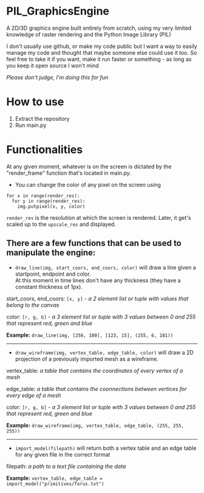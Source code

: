 # PIL_GraphicsEngine
A 2D/3D graphics engine built entirely from scratch, using my very limited knowledge of raster rendering and the Python Image Library (PIL)

I don't usually use github, or make my code public but I want a way to easily manage my code and thought that maybe someone else could use it too.
So feel free to take it if you want, make it run faster or something - as long as you keep it open source I won't mind

<em>Please don't judge, I'm doing this for fun</em>

# How to use
1. Extract the repository
2. Run main.py

# Functionalities
At any given moment, whatever is on the screen is dictated by the "render_frame" function that's located in main.py.

- You can change the color of any pixel on the screen using 
```
for x in range(render_res):
  for y in range(render_res):
    img.putpixel(x, y, color)
```
`render_res` is the resolution at which the screen is rendered. Later, it get's scaled up to the `upscale_res` and displayed.  

 ## There are a few functions that can be used to manipulate the engine:
- `draw_line(img, start_coors, end_coors, color)` will draw a line given a startpoint, endpoint and color.  
At this moment in time lines don't have any thickness (they have a constant thickness of 1px).  

start_coors, end_coors: ``[x, y]`` - *a 2 element list or tuple with values that belong to the canvas*

color: ``[r, g, b]`` - *a 3 element list or tuple with 3 values between 0 and 255 that represent red, green and blue*

 **Example:** `draw_line(img, [256, 100], [123, 15], (255, 6, 181))`
 
---------------------------------------------------------
- `draw_wireframe(img, vertex_table, edge_table, color)` will draw a 2D projection of a previously imported mesh as a wireframe.

vertex_table: *a table that contains the coordinates of every vertex of a mesh*

edge_table: *a table that contains the coonnections between vertices for every edge of a mesh*

color: ``[r, g, b]`` - *a 3 element list or tuple with 3 values between 0 and 255 that represent red, green and blue*

**Example:** `draw_wireframe(img, vertex_table, edge_table, (255, 255, 255))`

---------------------------------------------------------
- `import_model(filepath)` will return both a vertex table and an edge table for any given file in the correct format

filepath: *a path to a text file containing the data*

**Example:** `vertex_table, edge_table = import_model("primitives/Torus.txt")`
